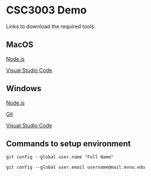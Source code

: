 # CSC3003 Demo
Links to download the required tools:

## MacOS
[Node.js](https://nodejs.org/dist/v10.15.3/node-v10.15.3.pkg)

[Visual Studio Code](https://go.microsoft.com/fwlink/?LinkID=620882)

## Windows
[Node.js](https://nodejs.org/dist/v10.15.3/node-v10.15.3-x86.msi)

[Git](https://github.com/git-for-windows/git/releases/download/v2.21.0.windows.1/Git-2.21.0-64-bit.exe)

[Visual Studio Code](https://aka.ms/win32-x64-user-stable)

## Commands to setup environment

`git config --global user.name "Full Name"`

`git config --global user.email username@mail.mvnu.edu`